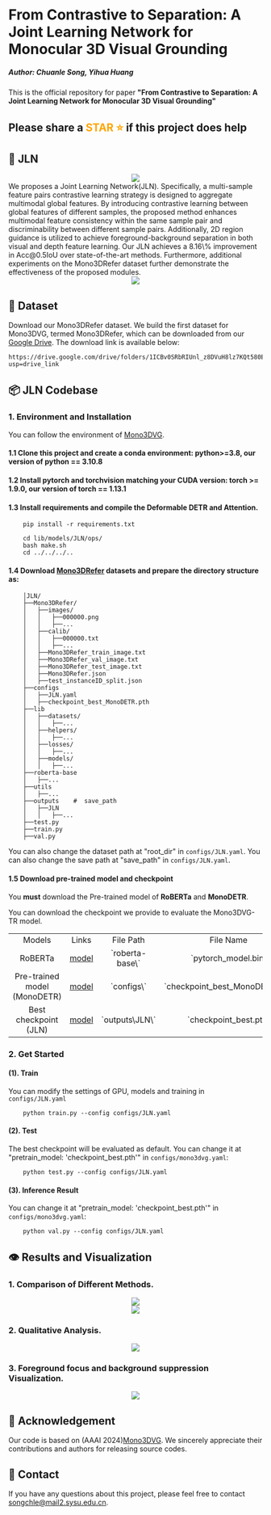 
# From Contrastive to Separation: A Joint Learning Network for Monocular 3D Visual Grounding

##### Author: Chuanle Song, Yihua Huang
This is the official repository for paper **"From Contrastive to Separation: A Joint Learning Network for Monocular 3D Visual Grounding"**
## Please share a <font color='orange'>STAR ⭐</font> if this project does help


## 💬 JLN
<div align="center">
  <img src="image/mainpage.png"/>
</div>
We proposes a Joint Learning Network(JLN). Specifically, a multi-sample feature pairs contrastive learning strategy is designed to aggregate multimodal global features. By introducing contrastive learning between global features of different samples, the proposed method enhances multimodal feature consistency within the same sample pair and discriminability between different sample pairs. Additionally, 2D region guidance is utilized to achieve foreground-background separation in both visual and depth feature learning.  Our JLN achieves a 8.16\% improvement in Acc@0.5IoU over state-of-the-art methods. Furthermore, additional experiments on the Mono3DRefer dataset further demonstrate the effectiveness of the proposed modules.
<div align="center">
  <img src="image/framework.png"/>
</div>

## 🌋 Dataset
Download our Mono3DRefer dataset. We build the first dataset for Mono3DVG, termed Mono3DRefer, which can be downloaded from our [Google Drive](https://drive.google.com/drive/folders/1ICBv0SRbRIUnl_z8DVuH8lz7KQt580EI?usp=drive_link). The download link is available below:
```
https://drive.google.com/drive/folders/1ICBv0SRbRIUnl_z8DVuH8lz7KQt580EI?usp=drive_link
```

## 📦 JLN Codebase
### 1. Environment and Installation
You can follow the environment of [Mono3DVG]([https://github.com/ZrrSkywalker/MonoDETR](https://github.com/ZhanYang-nwpu/Mono3DVG/tree/main/)).

#### 1.1 Clone this project and create a conda environment: python>=3.8, our version of python == 3.10.8

#### 1.2 Install pytorch and torchvision matching your CUDA version: torch >= 1.9.0, our version of torch == 1.13.1

#### 1.3 Install requirements and compile the **Deformable DETR and Attention**.
```
    pip install -r requirements.txt

    cd lib/models/JLN/ops/
    bash make.sh
    cd ../../../..
```
#### 1.4 Download [Mono3DRefer](https://drive.google.com/drive/folders/1ICBv0SRbRIUnl_z8DVuH8lz7KQt580EI?usp=drive_link) datasets and prepare the **directory structure** as:

```
    │JLN/
    ├──Mono3DRefer/
    │   ├──images/
    │   │   ├──000000.png
    │   │   ├──...
    │   ├──calib/
    │   │   ├──000000.txt
    │   │   ├──...
    │   ├──Mono3DRefer_train_image.txt
    │   ├──Mono3DRefer_val_image.txt
    │   ├──Mono3DRefer_test_image.txt
    │   ├──Mono3DRefer.json
    │   ├──test_instanceID_split.json
    ├──configs
    │   ├──JLN.yaml
    │   ├──checkpoint_best_MonoDETR.pth
    ├──lib
    │   ├──datasets/
    │   │   ├──...
    │   ├──helpers/
    │   │   ├──...
    │   ├──losses/
    │   │   ├──...
    │   ├──models/
    │   │   ├──...
    ├──roberta-base
    │   ├──...
    ├──utils
    │   ├──...
    ├──outputs    #  save_path
    │   ├──JLN
    │   │   ├──...
    ├──test.py
    ├──train.py
    ├──val.py
```
    
You can also change the dataset path at "root_dir" in `configs/JLN.yaml`.
You can also change the save path at "save_path" in `configs/JLN.yaml`.

#### 1.5 Download pre-trained model and checkpoint

You **must** download the Pre-trained model of **RoBERTa** and **MonoDETR**.

You can download the checkpoint we provide to evaluate the Mono3DVG-TR model.
<table>
    <tr>
        <td div align="center">Models</td>
        <td div align="center">Links</td>  
        <td div align="center">File Path</td>  
        <td div align="center">File Name</td>  
    </tr>
    <tr>
        <td div align="center">RoBERTa</td> 
        <td div align="center"><a href="https://drive.google.com/file/d/1b7sOQyPmqyUMWoYZ8Vz49MRA7_-pjCpa/view?usp=drive_link">model</a></td>
        <td div align="center">`roberta-base\`</td>
        <td div align="center">`pytorch_model.bin`</td>
    </tr> 
    <tr>
        <td div align="center">Pre-trained model (MonoDETR)</td>
        <td div align="center"><a href="https://drive.google.com/file/d/1C3CCiaKHA8PImPyJyoQ9u9nIhD5ieRFJ/view?usp=sharing">model</a></td>
        <td div align="center">`configs\`</td>
        <td div align="center">`checkpoint_best_MonoDETR.pth`</td>
    </tr>  
    <tr>
        <td div align="center">Best checkpoint (JLN)</td> 
        <td div align="center"><a href="https://pan.baidu.com/s/18rtZ8jgcmd2MjrNMjyp5LA?pwd=52ks">model</a></td>
        <td div align="center">`outputs\JLN\`</td>
        <td div align="center">`checkpoint_best.pth`</td>
    </tr> 
</table>


### 2. Get Started

#### (1). Train

You can modify the settings of GPU, models and training in `configs/JLN.yaml`
```
    python train.py --config configs/JLN.yaml
```

#### (2). Test

The best checkpoint will be evaluated as default.
You can change it at "pretrain_model: 'checkpoint_best.pth'" in `configs/mono3dvg.yaml`:
```
    python test.py --config configs/JLN.yaml
```

#### (3). Inference Result

You can change it at "pretrain_model: 'checkpoint_best.pth'" in `configs/mono3dvg.yaml`:
```
    python val.py --config configs/JLN.yaml
```

## 👁️ Results and Visualization

### 1. Comparison of Different Methods.

<div align="center">
  <img src="image/table1.png"/>
</div>

<div align="center">
  <img src="image/table2.png"/>
</div>

### 2. Qualitative Analysis.

<div align="center">
  <img src="image/visual.png"/>
</div>

### 3. Foreground focus and background suppression Visualization.

<div align="center">
  <img src="image/featuremap.png"/>
</div>

## 🙏 Acknowledgement
Our code is based on (AAAI 2024)[Mono3DVG](https://github.com/ZhanYang-nwpu/Mono3DVG/tree/main/). We sincerely appreciate their contributions and authors for releasing source codes.

## 🤖 Contact
If you have any questions about this project, please feel free to contact songchle@mail2.sysu.edu.cn.
